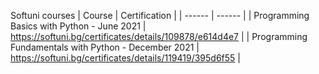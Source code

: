 Softuni courses
| Course | Certification |
| ------ | ------ |
| Programming Basics with Python - June 2021 | https://softuni.bg/certificates/details/109878/e614d4e7 |
| Programming Fundamentals with Python - December 2021 | https://softuni.bg/certificates/details/119419/395d6f55 |
